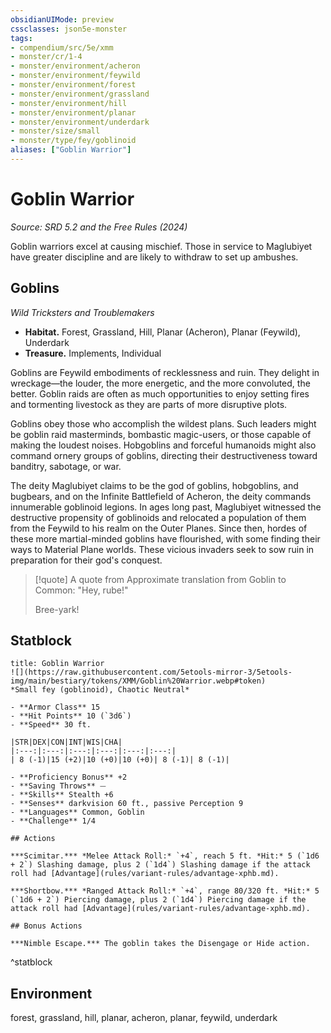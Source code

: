```yaml
---
obsidianUIMode: preview
cssclasses: json5e-monster
tags:
- compendium/src/5e/xmm
- monster/cr/1-4
- monster/environment/acheron
- monster/environment/feywild
- monster/environment/forest
- monster/environment/grassland
- monster/environment/hill
- monster/environment/planar
- monster/environment/underdark
- monster/size/small
- monster/type/fey/goblinoid
aliases: ["Goblin Warrior"]
---
```

# Goblin Warrior
*Source: SRD 5.2 and the Free Rules (2024)*  

Goblin warriors excel at causing mischief. Those in service to Maglubiyet have greater discipline and are likely to withdraw to set up ambushes.

## Goblins

*Wild Tricksters and Troublemakers*

- **Habitat.** Forest, Grassland, Hill, Planar (Acheron), Planar (Feywild), Underdark  
- **Treasure.** Implements, Individual  

Goblins are Feywild embodiments of recklessness and ruin. They delight in wreckage—the louder, the more energetic, and the more convoluted, the better. Goblin raids are often as much opportunities to enjoy setting fires and tormenting livestock as they are parts of more disruptive plots.

Goblins obey those who accomplish the wildest plans. Such leaders might be goblin raid masterminds, bombastic magic-users, or those capable of making the loudest noises. Hobgoblins and forceful humanoids might also command ornery groups of goblins, directing their destructiveness toward banditry, sabotage, or war.

The deity Maglubiyet claims to be the god of goblins, hobgoblins, and bugbears, and on the Infinite Battlefield of Acheron, the deity commands innumerable goblinoid legions. In ages long past, Maglubiyet witnessed the destructive propensity of goblinoids and relocated a population of them from the Feywild to his realm on the Outer Planes. Since then, hordes of these more martial-minded goblins have flourished, with some finding their ways to Material Plane worlds. These vicious invaders seek to sow ruin in preparation for their god's conquest.

> [!quote] A quote from Approximate translation from Goblin to Common: "Hey, rube!"  
> 
> Bree-yark!


## Statblock

```ad-statblock
title: Goblin Warrior
![](https://raw.githubusercontent.com/5etools-mirror-3/5etools-img/main/bestiary/tokens/XMM/Goblin%20Warrior.webp#token)
*Small fey (goblinoid), Chaotic Neutral*

- **Armor Class** 15
- **Hit Points** 10 (`3d6`)
- **Speed** 30 ft.

|STR|DEX|CON|INT|WIS|CHA|
|:---:|:---:|:---:|:---:|:---:|:---:|
| 8 (-1)|15 (+2)|10 (+0)|10 (+0)| 8 (-1)| 8 (-1)|

- **Proficiency Bonus** +2
- **Saving Throws** ⏤
- **Skills** Stealth +6
- **Senses** darkvision 60 ft., passive Perception 9
- **Languages** Common, Goblin
- **Challenge** 1/4

## Actions

***Scimitar.*** *Melee Attack Roll:* `+4`, reach 5 ft. *Hit:* 5 (`1d6 + 2`) Slashing damage, plus 2 (`1d4`) Slashing damage if the attack roll had [Advantage](rules/variant-rules/advantage-xphb.md).

***Shortbow.*** *Ranged Attack Roll:* `+4`, range 80/320 ft. *Hit:* 5 (`1d6 + 2`) Piercing damage, plus 2 (`1d4`) Piercing damage if the attack roll had [Advantage](rules/variant-rules/advantage-xphb.md).

## Bonus Actions

***Nimble Escape.*** The goblin takes the Disengage or Hide action.
```
^statblock

## Environment

forest, grassland, hill, planar, acheron, planar, feywild, underdark